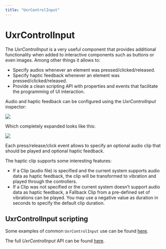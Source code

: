 ```yaml
---
title: "UxrControlInput"
---
```


# UxrControlInput

The *UxrControlInput* is a very useful component that provides additional functionality when added to interactive components such as buttons or even images. Among other things it allows to:

- Specify audios whenever an element was pressed/clicked/released.
- Specify haptic feedback whenever an element was pressed/clicked/released.
- Provide a clean scripting API with properties and events that facilitate the programming of UI interaction.

Audio and haptic feedback can be configured using the *UxrControlInput* inspector:

![](/media/docs/ui-interaction/uxrcontrolinput/08ControlInput.jpg)
 
Which completely expanded looks like this:

![](/media/docs/ui-interaction/uxrcontrolinput/09ExpandedControlInput.jpg) 

Each press/release/click event allows to specify an optional audio clip that should be played and optional haptic feedback.

The haptic clip supports some interesting features:

- If a Clip (audio file) is specified and the current system supports audio data as haptic feedback, the clip will be transformed to vibration and played through the controllers.
- If a Clip was not specified or the current system doesn’t support audio data as haptic feedback, a Fallback Clip from a pre-defined set of vibrations can be played. You may use a negative value as duration in seconds to specify the default clip duration.

## UxrControlInput scripting

Some examples of common `UxrControlInput` use can be found [here](/docs/programming-guide/how-do-i#ui).

The full *UxrControlInput* API can be found [here](/api/T_UltimateXR_UI_UnityInputModule_Controls_UxrControlInput).
